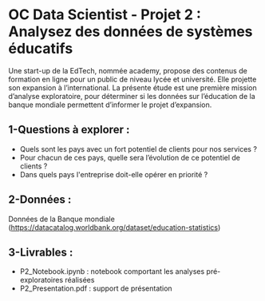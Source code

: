 # OC Data Scientist - Projet 2 : Analysez des données de systèmes éducatifs
Une start-up de la EdTech, nommée academy, propose des contenus de formation en ligne pour un public de niveau lycée et université.
Elle projette son expansion à l’international.
La présente étude est une première mission d’analyse exploratoire, pour déterminer si les données sur l’éducation de la banque mondiale permettent d’informer le projet d’expansion.

## 1-Questions à explorer :
- Quels sont les pays avec un fort potentiel de clients pour nos services ?
- Pour chacun de ces pays, quelle sera l’évolution de ce potentiel de clients ?
- Dans quels pays l'entreprise doit-elle opérer en priorité ?

## 2-Données :
Données de la Banque mondiale (https://datacatalog.worldbank.org/dataset/education-statistics)

## 3-Livrables :
- P2_Notebook.ipynb : notebook comportant les analyses pré-exploratoires réalisées
- P2_Presentation.pdf : support de présentation
